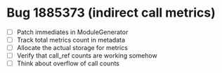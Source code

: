 # Bug 1885373 (indirect call metrics)

- [ ] Patch immediates in ModuleGenerator
- [ ] Track total metrics count in metadata
- [ ] Allocate the actual storage for metrics
- [ ] Verify that call_ref counts are working somehow
- [ ] Think about overflow of call counts
